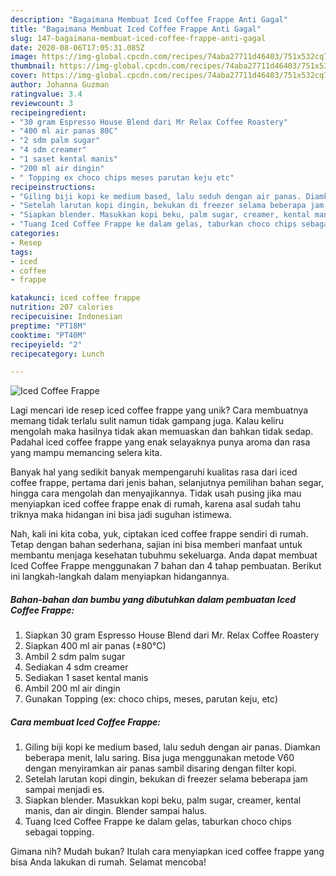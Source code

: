 ```yaml
---
description: "Bagaimana Membuat Iced Coffee Frappe Anti Gagal"
title: "Bagaimana Membuat Iced Coffee Frappe Anti Gagal"
slug: 147-bagaimana-membuat-iced-coffee-frappe-anti-gagal
date: 2020-08-06T17:05:31.085Z
image: https://img-global.cpcdn.com/recipes/74aba27711d46403/751x532cq70/iced-coffee-frappe-foto-resep-utama.jpg
thumbnail: https://img-global.cpcdn.com/recipes/74aba27711d46403/751x532cq70/iced-coffee-frappe-foto-resep-utama.jpg
cover: https://img-global.cpcdn.com/recipes/74aba27711d46403/751x532cq70/iced-coffee-frappe-foto-resep-utama.jpg
author: Johanna Guzman
ratingvalue: 3.4
reviewcount: 3
recipeingredient:
- "30 gram Espresso House Blend dari Mr Relax Coffee Roastery"
- "400 ml air panas 80C"
- "2 sdm palm sugar"
- "4 sdm creamer"
- "1 saset kental manis"
- "200 ml air dingin"
- " Topping ex choco chips meses parutan keju etc"
recipeinstructions:
- "Giling biji kopi ke medium based, lalu seduh dengan air panas. Diamkan beberapa menit, lalu saring. Bisa juga menggunakan metode V60 dengan menyiramkan air panas sambil disaring dengan filter kopi."
- "Setelah larutan kopi dingin, bekukan di freezer selama beberapa jam sampai menjadi es."
- "Siapkan blender. Masukkan kopi beku, palm sugar, creamer, kental manis, dan air dingin. Blender sampai halus."
- "Tuang Iced Coffee Frappe ke dalam gelas, taburkan choco chips sebagai topping."
categories:
- Resep
tags:
- iced
- coffee
- frappe

katakunci: iced coffee frappe 
nutrition: 207 calories
recipecuisine: Indonesian
preptime: "PT18M"
cooktime: "PT40M"
recipeyield: "2"
recipecategory: Lunch

---
```



![Iced Coffee Frappe](https://img-global.cpcdn.com/recipes/74aba27711d46403/751x532cq70/iced-coffee-frappe-foto-resep-utama.jpg)

Lagi mencari ide resep iced coffee frappe yang unik? Cara membuatnya memang tidak terlalu sulit namun tidak gampang juga. Kalau keliru mengolah maka hasilnya tidak akan memuaskan dan bahkan tidak sedap. Padahal iced coffee frappe yang enak selayaknya punya aroma dan rasa yang mampu memancing selera kita.

Banyak hal yang sedikit banyak mempengaruhi kualitas rasa dari iced coffee frappe, pertama dari jenis bahan, selanjutnya pemilihan bahan segar, hingga cara mengolah dan menyajikannya. Tidak usah pusing jika mau menyiapkan iced coffee frappe enak di rumah, karena asal sudah tahu triknya maka hidangan ini bisa jadi suguhan istimewa.




Nah, kali ini kita coba, yuk, ciptakan iced coffee frappe sendiri di rumah. Tetap dengan bahan sederhana, sajian ini bisa memberi manfaat untuk membantu menjaga kesehatan tubuhmu sekeluarga. Anda dapat membuat Iced Coffee Frappe menggunakan 7 bahan dan 4 tahap pembuatan. Berikut ini langkah-langkah dalam menyiapkan hidangannya.

<!--inarticleads1-->

##### Bahan-bahan dan bumbu yang dibutuhkan dalam pembuatan Iced Coffee Frappe:

1. Siapkan 30 gram Espresso House Blend dari Mr. Relax Coffee Roastery
1. Siapkan 400 ml air panas (±80°C)
1. Ambil 2 sdm palm sugar
1. Sediakan 4 sdm creamer
1. Sediakan 1 saset kental manis
1. Ambil 200 ml air dingin
1. Gunakan  Topping (ex: choco chips, meses, parutan keju, etc)




<!--inarticleads2-->

##### Cara membuat Iced Coffee Frappe:

1. Giling biji kopi ke medium based, lalu seduh dengan air panas. Diamkan beberapa menit, lalu saring. Bisa juga menggunakan metode V60 dengan menyiramkan air panas sambil disaring dengan filter kopi.
1. Setelah larutan kopi dingin, bekukan di freezer selama beberapa jam sampai menjadi es.
1. Siapkan blender. Masukkan kopi beku, palm sugar, creamer, kental manis, dan air dingin. Blender sampai halus.
1. Tuang Iced Coffee Frappe ke dalam gelas, taburkan choco chips sebagai topping.




Gimana nih? Mudah bukan? Itulah cara menyiapkan iced coffee frappe yang bisa Anda lakukan di rumah. Selamat mencoba!
